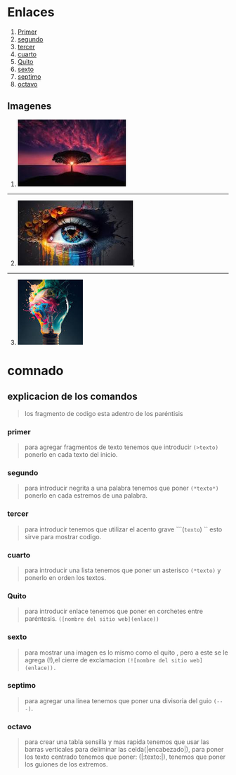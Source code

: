 # Enlaces

1. [Primer](#primer)
2. [segundo](#segundo)
3. [tercer](#tercer)
4. [cuarto](#cuarto)
5. [Quito](#quito)
6. [sexto](#sexto)
7. [septimo](#septimo)
8. [octavo](#octavo)


## Imagenes

 1. ![img](imagen/images.1.jfif)
---
 2. ![img](imagen/imagen2.jfif)|
---
 3. ![img](imagen/imagen3.jfif)










# comnado 
## explicacion de los comandos
>los fragmento  de codigo esta adentro de los paréntisis
### primer 
> para agregar fragmentos de texto tenemos que introducir `(>texto)` ponerlo en cada texto  del inicio. 
 ### segundo  
> para introducir negrita a una palabra tenemos que poner `(*texto*)` ponerlo en cada estremos de una palabra. 
### tercer  
> para introducir  tenemos que utilizar el acento grave ```(`texto`) `` esto sirve para mostrar  codigo. 
 ### cuarto 
> para introducir una lista tenemos que poner un asterisco `(*texto)` y ponerlo en orden los textos. 
 ### Quito 
>   para introducir enlace tenemos que poner en corchetes entre paréntesis. `([nombre del sitio web](enlace))`
 ### sexto 
> para mostrar una imagen es lo mismo como el quito , pero a este se le agrega (!),el cierre de exclamacion `(![nombre del sitio web](enlace)). `
### septimo  
> para agregar una linea tenemos que poner una divisoria del guio `(---)`. 
### octavo  
> para crear una tabla sensilla y mas rapida tenemos que usar las barras verticales para deliminar las celda(|encabezado|), para poner los texto centrado tenemos que poner: (|:texto:|), tenemos que poner los guiones de los extremos. 


